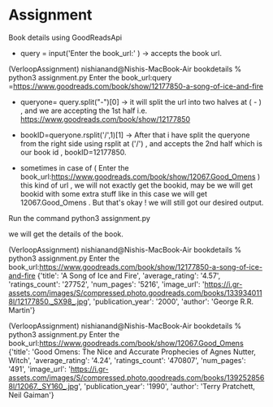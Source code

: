 # Assignment
Book details using GoodReadsApi 

* query = input('Enter the book_url:' ) -> accepts the book url.

(VerloopAssignment) nishianand@Nishis-MacBook-Air bookdetails % python3 assignment.py
Enter the book_url:query =https://www.goodreads.com/book/show/12177850-a-song-of-ice-and-fire

* queryone= query.split("-")[0] -> it will split the url into two halves at ( - ) , and we are accepting the 1st half i.e. https://www.goodreads.com/book/show/12177850

* bookID=queryone.rsplit('/',1)[1] -> After that i have split the queryone from the right side using rsplit at ('/') , and accepts the 2nd half which is our book id , bookID=12177850.

* sometimes in case of ( Enter the book_url:https://www.goodreads.com/book/show/12067.Good_Omens ) this kind of url , we will not exactly get the bookid, may be we will get bookid with some extra stuff like in this case we will get 12067.Good_Omens . But that's okay ! we will still got our desired output.

Run the command python3 assignment.py

we will get the details of the book.

(VerloopAssignment) nishianand@Nishis-MacBook-Air bookdetails % python3 assignment.py
Enter the book_url:https://www.goodreads.com/book/show/12177850-a-song-of-ice-and-fire
{'title': 'A Song of Ice and Fire', 
'average_rating': '4.57', 
'ratings_count': '27752', 
'num_pages': '5216', 
'image_url': 'https://i.gr-assets.com/images/S/compressed.photo.goodreads.com/books/1339340118l/12177850._SX98_.jpg', 
'publication_year': '2000', 
'author': 'George R.R. Martin'}


(VerloopAssignment) nishianand@Nishis-MacBook-Air bookdetails % python3 assignment.py
Enter the book_url:https://www.goodreads.com/book/show/12067.Good_Omens
{'title': 'Good Omens: The Nice and Accurate Prophecies of Agnes Nutter, Witch', 'average_rating': '4.24', 'ratings_count': '470807', 'num_pages': '491', 'image_url': 'https://i.gr-assets.com/images/S/compressed.photo.goodreads.com/books/1392528568l/12067._SY160_.jpg', 'publication_year': '1990', 'author': 'Terry Pratchett, Neil Gaiman'}
